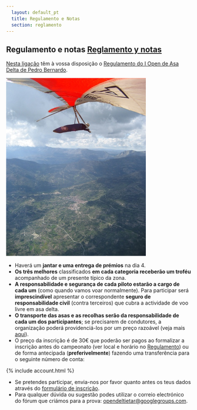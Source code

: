 ```yaml
---
  layout: default_pt
  title: Regulamento e Notas
  section: reglamento
---
```


<h2>Regulamento e notas <a href="reglamento.html">Reglamento y notas</a></h2>

[Nesta ligação](downloads/Reglamento_I_Open_de_Ala_Delta_de_Pedro_Bernardo.pdf "Regulamento do I Open de Asa Delta de Pedro Bernardo") têm à vossa disposição o [Regulamento do I Open de Asa Delta de Pedro Bernardo](downloads/Reglamento_I_Open_de_Ala_Delta_de_Pedro_Bernardo.pdf "Regulamento do I Open de Asa Delta de Pedro Bernardo").

<img class="left" src="images/pb_carlos.jpg" alt="Pedro Bernardo y Puerto del Pico"/>

* Haverá um **jantar e uma entrega de prémios** na dia 4.
* **Os três melhores** classificados **em cada categoria receberão um troféu** acompanhado de um presente típico da zona.
* **A responsabilidade e segurança de cada piloto estarão a cargo de cada um** (como quando vamos voar normalmente). Para participar será **imprescindível** apresentar o correspondente **seguro de responsabilidade civil** (contra terceiros) que cubra a actividade de voo livre em asa delta.
* **O transporte das asas e as recolhas serão da responsabilidade de cada um dos participantes**; se precisarem de condutores, a organização poderá providenciá-los por um preço razoável (veja mais [aqui](alojamientos.html "Alojamiento y conductores")).
* O preço da inscrição é de 30€ que poderão ser pagos ao formalizar a inscrição antes do campeonato (ver local e horário no [Regulamento](downloads/Reglamento_II_Open_de_Ala_Delta_de_Pedro_Bernardo.pdf "Regulamento do I Open de Asa Delta de Pedro Bernardo")) ou de forma antecipada (**preferivelmente**) fazendo uma transferência para o seguinte número de conta:

{% include account.html %}

* Se pretendes participar, envia-nos por favor quanto antes os teus dados através do [formulário de inscrição](inscripcion.html).
* Para qualquer dúvida ou sugestão podes utilizar o correio electrónico do fórum que criámos para a prova: [opendeltietar@googlegroups.com](https://groups.google.com/group/opendeltietar?hl=es).
